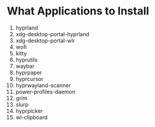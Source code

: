 # What Applications to Install

1. hyprland
2. xdg-desktop-portal-hyprland
3. xdg-desktop-portal-wlr
4. wofi
5. kitty
6. hyprutils
7. waybar
8. hyprpaper
9. hyprcursor
10. hyprwayland-scanner
11. power-profiles-daemon
12. grim
13. slurp
14. hyprpicker
15. wl-clipboard
